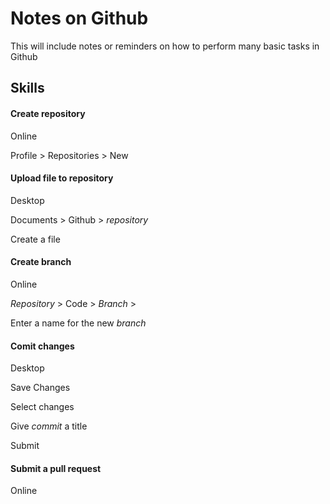 # Notes on Github

This will include notes or reminders on how to perform many basic tasks in Github

## Skills

#### Create **repository**
Online

Profile > Repositories > New

#### Upload file to **repository**
Desktop

Documents > Github > *repository* 

Create a file

#### Create **branch**
Online

*Repository* > Code > *Branch* > 

Enter a name for the new *branch*

#### **Comit** changes
Desktop

Save Changes

Select changes

Give *commit* a title

Submit

#### Submit a **pull request**
Online





